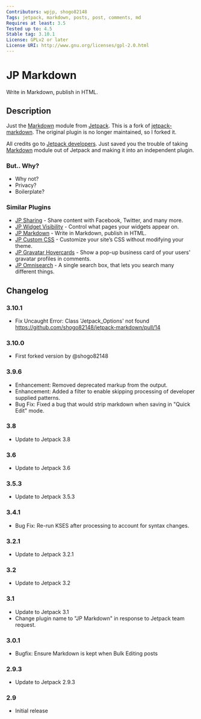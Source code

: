```yaml
---
Contributors: wpjp, shogo82148
Tags: jetpack, markdown, posts, post, comments, md
Requires at least: 3.5
Tested up to: 4.5
Stable tag: 3.10.1
License: GPLv2 or later
License URI: http://www.gnu.org/licenses/gpl-2.0.html
---
```


# JP Markdown

Write in Markdown, publish in HTML.

## Description

Just the [Markdown](http://jetpack.me/support/markdown/) module from [Jetpack](http://wordpress.org/plugins/jetpack/).
This is a fork of [jetpack-markdown](https://plugins.trac.wordpress.org/browser/jetpack-markdown?order=name).
The original plugin is no longer maintained, so I forked it.

All credits go to [Jetpack developers](https://jetpack.com/about/). Just saved you the trouble of taking [Markdown](http://jetpack.me/support/markdown/) module out of Jetpack and making it into an independent plugin.

### But.. Why?

* Why not?
* Privacy?
* Boilerplate?

### Similar Plugins

* [JP Sharing](http://wordpress.org/plugins/jetpack-sharing/) - Share content with Facebook, Twitter, and many more.
* [JP Widget Visibility](http://wordpress.org/plugins/jetpack-widget-visibility/) - Control what pages your widgets appear on.
* [JP Markdown](http://wordpress.org/plugins/jetpack-markdown/) - Write in Markdown, publish in HTML.
* [JP Custom CSS](http://wordpress.org/plugins/jp-custom-css/) - Customize your site’s CSS without modifying your theme.
* [JP Gravatar Hovercards](http://wordpress.org/plugins/jetpack-gravatar-hovercards/) - Show a pop-up business card of your users' gravatar profiles in comments.
* [JP Omnisearch](http://wordpress.org/plugins/jetpack-omnisearch/) - A single search box, that lets you search many different things.

## Changelog

### 3.10.1

* Fix Uncaught Error: Class 'Jetpack_Options' not found https://github.com/shogo82148/jetpack-markdown/pull/14

### 3.10.0

* First forked version by @shogo82148

### 3.9.6

* Enhancement: Removed deprecated markup from the output.
* Enhancement: Added a filter to enable skipping processing of developer supplied patterns.
* Bug Fix: Fixed a bug that would strip markdown when saving in "Quick Edit" mode.

### 3.8

* Update to Jetpack 3.8

### 3.6

* Update to Jetpack 3.6

### 3.5.3

* Update to Jetpack 3.5.3

### 3.4.1

* Bug Fix: Re-run KSES after processing to account for syntax changes.

### 3.2.1

* Update to Jetpack 3.2.1

### 3.2

* Update to Jetpack 3.2

### 3.1

* Update to Jetpack 3.1
* Change plugin name to "JP Markdown" in response to Jetpack team request.

### 3.0.1

* Bugfix: Ensure Markdown is kept when Bulk Editing posts

### 2.9.3

* Update to Jetpack 2.9.3

### 2.9

* Initial release
